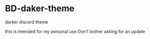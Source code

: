 # BD-daker-theme
darker discord theme

this is intended for my personal use
Don't bother asking for an update
